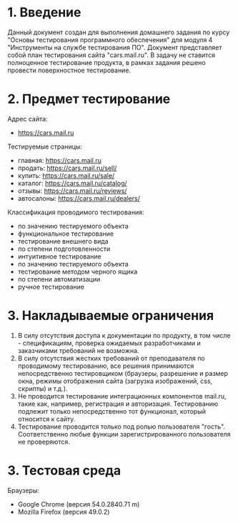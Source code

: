 # 1. Введение

Данный документ создан для выполнения домашнего задания по курсу "Основы тестирования программного обеспечения" для модуля 4 "Инструменты на службе тестирования ПО".
Документ представляет собой план тестирования сайта "cars.mail.ru".
В задачу не ставится полноценное тестирование продукта, в рамках задания решено провести поверхностное тестирование.

# 2. Предмет тестирование

Адрес сайта:
- https://cars.mail.ru

Тестируемые страницы:
- главная: https://cars.mail.ru
- продать: https://cars.mail.ru/sell/
- купить: https://cars.mail.ru/sale/
- каталог: https://cars.mail.ru/catalog/
- отзывы: https://cars.mail.ru/reviews/
- автосалоны: https://cars.mail.ru/dealers/

Классификация проводимого тестирования:
- по значению тестируемого объекта
 - функциональное тестирование
 - тестирование внешнего вида
- по степени подготовленности
 - интуитивное тестирование
- по значению тестируемого объекта
 - тестирование методом черного ящика
- по степени автоматизации
 - ручное тестирование

# 3. Накладываемые ограничения

 1. В силу отсутствия доступа к документации по продукту, в том числе - спецификациям, проверка ожидаемых разработчиками и заказчиками требований не возможна.
 2. В силу отсутствия жестких требований от преподавателя по проводимому тестированию, все решения принимаются непосредственно тестировщиком (браузеры, разрешение и размер окна, режимы отображения сайта (загрузка изображений, css, скрипты) и т.д.).
 3. Не проводится тестирование интеграционных компонентов mail.ru, такие как, например, регистрация и авторизация. Тестированию подлежит только непосредственно тот функционал, который относится к сайту.
 4. Тестирование проводится только под ролью пользователя "гость". Соответственно любые функции зарегистрированного пользователя не проверяются.

# 3. Тестовая среда

Браузеры:
- Google Chrome (версия 54.0.2840.71 m)
- Mozilla Firefox (версия 49.0.2)
 
 
